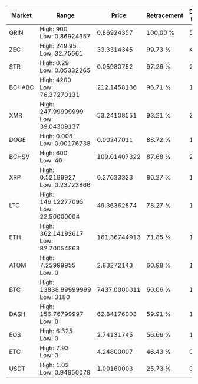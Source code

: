 | Market | Range | Price| Retracement | Doubles to 50% |
| --- | --- | --- | --- | --- |
| GRIN | High: 900<br />Low: 0.86924357 | 0.86924357 | 100.00 % | 518.19 |
| ZEC | High: 249.95<br />Low: 32.75561 | 33.3314345 | 99.73 % | 4.24 |
| STR | High: 0.29<br />Low: 0.05332265 | 0.05980752 | 97.26 % | 2.87 |
| BCHABC | High: 4200<br />Low: 76.37270131 | 212.1458136 | 96.71 % | 10.08 |
| XMR | High: 247.99999999<br />Low: 39.04309137 | 53.24108551 | 93.21 % | 2.70 |
| DOGE | High: 0.008<br />Low: 0.00176738 | 0.00247011 | 88.72 % | 1.98 |
| BCHSV | High: 600<br />Low: 40 | 109.01407322 | 87.68 % | 2.94 |
| XRP | High: 0.52199927<br />Low: 0.23723866 | 0.27633323 | 86.27 % | 1.37 |
| LTC | High: 146.12277095<br />Low: 22.50000004 | 49.36362874 | 78.27 % | 1.71 |
| ETH | High: 362.14192617<br />Low: 82.70054863 | 161.36744913 | 71.85 % | 1.38 |
| ATOM | High: 7.25999955<br />Low: 0 | 2.83272143 | 60.98 % | 1.28 |
| BTC | High: 13838.99999999<br />Low: 3180 | 7437.0000011 | 60.06 % | 1.14 |
| DASH | High: 156.76799997<br />Low: 0 | 62.84176003 | 59.91 % | 1.25 |
| EOS | High: 6.325<br />Low: 0 | 2.74131745 | 56.66 % | 1.15 |
| ETC | High: 7.93<br />Low: 0 | 4.24800007 | 46.43 % | 0.00 |
| USDT | High: 1.02<br />Low: 0.94850079 | 1.00160003 | 25.73 % | 0.00 |
